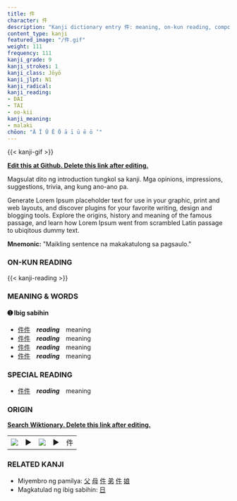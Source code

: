 ```yaml
---
title: 件
character: 件
description: "Kanji dictionary entry 件: meaning, on-kun reading, compounds, origin, related kanji"
content_type: kanji
featured_image: "/件.gif"
weight: 111
frequency: 111
kanji_grade: 9
kanji_strokes: 1
kanji_class: Jōyō
kanji_jlpt: N1
kanji_radical: 
kanji_reading: 
- DAI
- TAI
- oo-kii
kanji_meaning:
- malaki
chōon: "Ā Ī Ū Ē Ō ā ī ū ē ō ’"
---
```

[//]: # (Don't edit the line below. Kanji animated GIF code is automatically generated.)
{{< kanji-gif >}}

[//]: # (Edit below this line.)

**[Edit this at Github. Delete this link after editing.](https://github.com/tim0g/tim/tree/main/content/kanji/件/index.md)**

Magsulat dito ng introduction tungkol sa kanji. Mga opinions, impressions, suggestions, trivia, ang kung ano-ano pa.

Generate Lorem Ipsum placeholder text for use in your graphic, print and web layouts, and discover plugins for your favorite writing, design and blogging tools. Explore the origins, history and meaning of the famous passage, and learn how Lorem Ipsum went from scrambled Latin passage to ubiqitous dummy text.
 
**Mnemonic:** "Maikling sentence na makakatulong sa pagsaulo."

### ON-KUN READING

[//]: # (Don't edit the line below. ON-KUN READING code is automatically generated.)
{{< kanji-reading >}}

### MEANING & WORDS

#### ➊ **Ibig sabihin**
  - [件](../件)[件](../件)　***reading***　meaning
  - [件](../件)[件](../件)　***reading***　meaning
  - [件](../件)[件](../件)　***reading***　meaning
  - [件](../件)[件](../件)　***reading***　meaning

### SPECIAL READING
  - [件](../件)[件](../件)　***reading***　meaning

### ORIGIN

**[Search Wiktionary. Delete this link after editing.](https://wiktionary.org/wiki/件)**
<table class="kanji-table"><tr><td>
<img src="60px-件-bronze.svg.png">
</td><td>▶</td><td>
<img src="60px-件-oracle.svg.png">
</td><td>▶</td>
<td class="kanji-origin">件</td>
</tr></table>

### RELATED KANJI
- Miyembro ng pamilya: [父](../父) [母](../母) [件](../件) [弟](../弟) [件](../件) [娘](../娘)
- Magkatulad ng ibig sabihin: [日](../日)
